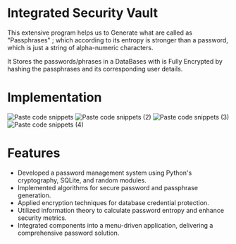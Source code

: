 # Integrated Security Vault 

This extensive program helps us to Generate what are called as "Passphrases" ; which according to its entropy is stronger than a password, which is just a string of alpha-numeric characters.

It Stores the passwords/phrases in a DataBases with is Fully Encrypted by hashing the passphrases and its corresponding user details.

# Implementation
![Paste code snippets](https://github.com/user-attachments/assets/da9ca958-9019-4bfb-854b-8a601464b7a7)
![Paste code snippets (2)](https://github.com/user-attachments/assets/db34b68f-9dfb-43fa-abd9-0cb5aee535fd)
![Paste code snippets (3)](https://github.com/user-attachments/assets/53ece5c5-53a4-4aa5-8033-91fb5864413d)
![Paste code snippets (4)](https://github.com/user-attachments/assets/52f05d78-ee8a-4ffa-83ac-5233e6e5d59c)



# Features
* Developed a password management system using Python's cryptography, SQLite, and random modules.
* Implemented algorithms for secure password and passphrase generation.
* Applied encryption techniques for database credential protection.
* Utilized information theory to calculate password entropy and enhance security metrics.
* Integrated components into a menu-driven application, delivering a comprehensive password solution.
